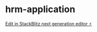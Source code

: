 # hrm-application

[Edit in StackBlitz next generation editor ⚡️](https://stackblitz.com/~/github.com/bhaskerkumarsingh/hrm-application)